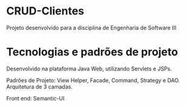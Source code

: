 # CRUD-Clientes
Projeto desenvolvido para a disciplina de Engenharia de Software III

# Tecnologias e padrões de projeto
Desenvolvido na plataforma Java Web, utilizando Servlets e JSPs.

Padrôes de Projeto: View Helper, Facade, Command, Strategy e DAO.
Arquitetura de 3 camadas.

Front end:
Semantic-UI
